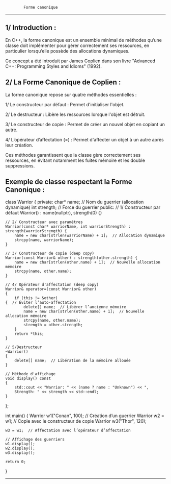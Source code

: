 			Forme canonique
************************************************************

1/ Introduction :
-----------------

En C++, la forme canonique est un ensemble minimal de méthodes qu’une classe 
doit implémenter pour gérer correctement ses ressources, en particulier 
lorsqu’elle possède des allocations dynamiques. 

Ce concept a été introduit par James Coplien dans son livre 
"Advanced C++: Programming Styles and Idioms" (1992).

2/ La Forme Canonique de Coplien :
----------------------------------

La forme canonique repose sur quatre méthodes essentielles :

1/ Le constructeur par défaut : Permet d'initialiser l'objet.

2/ Le destructeur : Libère les ressources lorsque l'objet est détruit.

3/ Le constructeur de copie : Permet de créer un nouvel objet en copiant un autre.

4/ L’opérateur d’affectation (=) : Permet d'affecter un objet à un autre après leur création.

Ces méthodes garantissent que la classe gère correctement ses ressources, en évitant notamment les fuites mémoire et les double suppressions.

Exemple de classe respectant la Forme Canonique :
-------------------------------------------------

class Warrior 
{
private:
    char* name;  // Nom du guerrier (allocation dynamique)
    int strength; // Force du guerrier
public:
    // 1/ Constructeur par défaut
    Warrior() : name(nullptr), strength(0) {}

    // 2/ Constructeur avec paramètres
    Warrior(const char* warriorName, int warriorStrength) : strength(warriorStrength) {
        name = new char[strlen(warriorName) + 1];  // Allocation dynamique
        strcpy(name, warriorName);
    }

    // 3/ Constructeur de copie (deep copy)
    Warrior(const Warrior& other) : strength(other.strength) {
        name = new char[strlen(other.name) + 1];  // Nouvelle allocation mémoire
        strcpy(name, other.name);
    }

    // 4/ Opérateur d'affectation (deep copy)
    Warrior& operator=(const Warrior& other) 
    { 
        if (this != &other) 
	{  // Éviter l’auto-affectation
            delete[] name;  // Libérer l’ancienne mémoire
            name = new char[strlen(other.name) + 1];  // Nouvelle allocation mémoire
            strcpy(name, other.name);
            strength = other.strength;
        }
        return *this;
    }

    // 5/Destructeur
    ~Warrior() 
    {
        delete[] name;  // Libération de la mémoire allouée
    }

    // Méthode d'affichage
    void display() const 
    {
        std::cout << "Warrior: " << (name ? name : "Unknown") << ",
		Strength: " << strength << std::endl;
    }
};

int main() 
{
    Warrior w1("Conan", 100);  // Création d’un guerrier
    Warrior w2 = w1;  // Copie avec le constructeur de copie
    Warrior w3("Thor", 120);
    
    w3 = w1;  // Affectation avec l’opérateur d’affectation

    // Affichage des guerriers
    w1.display();
    w2.display();
    w3.display();

    return 0;
}

********************************************************************************************
